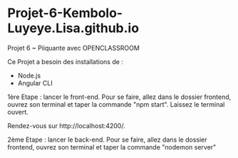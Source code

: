 # Projet-6-Kembolo-Luyeye.Lisa.github.io

Projet 6 ~ Piiquante
avec OPENCLASSROOM

Ce Projet a besoin des installations de :
- Node.js
- Angular CLI

1ère Etape : lancer le front-end. 
Pour se faire, allez dans le dossier frontend, ouvrez son terminal et taper la commande "npm start".
Laissez le terminal ouvert.

Rendez-vous sur http://localhost:4200/.

2ème Etape : lancer le back-end.
Pour se faire, allez dans le dossier frontend, ouvrez son terminal et taper la commande "nodemon server"
